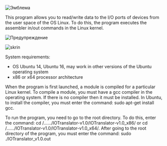 ![Эмблема](https://user-images.githubusercontent.com/46265118/54478466-84c3f200-4823-11e9-8001-c638b4012832.png)

This program allows you to read/write data to the I/O ports of devices from the user space of the OS Linux. To do this, the program executes the assembler in/out commands in the Linux kernel.

![Предупреждение](https://user-images.githubusercontent.com/46265118/54478652-b047dc00-4825-11e9-8334-5ad13caee21b.png)

![skrin](https://user-images.githubusercontent.com/46265118/63090994-ac9bbb00-bf65-11e9-8ea9-6cea2cbf4e61.png)

System requirements: 
- OS Ubuntu 14, Ubuntu 16, may work in other versions of the Ubuntu operating system
- x86 or x64 processor architecture

When the program is first launched, a module is compiled for a particular Linux kernel. To compile a module, you must have a gcc compiler in the operating system. If there is no compiler then it must be installed. In Ubuntu, to install the compiler, you must enter the command: sudo apt-get install gcc.

To run the program, you need to go to the root directory. To do this, enter the command: cd /....../IOTranslator-v1.0/IOTranslator-v1.0_x86/ or cd /....../IOTranslator-v1.0/IOTranslator-v1.0_x64/. After going to the root directory of the program, you must enter the command: sudo ./IOTranslator_v1.0.out

